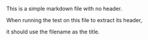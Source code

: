 This is a simple markdown file with no header.

When running the test on this file to extract its header,

it should use the filename as the title.
